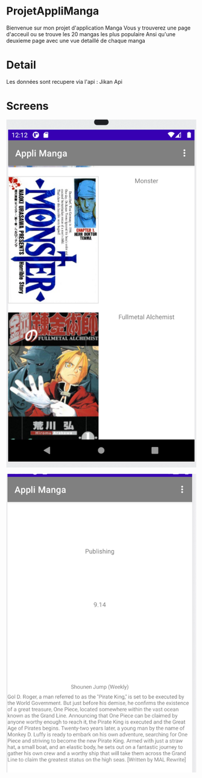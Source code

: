 # ProjetAppliManga

Bienvenue sur mon projet d'application Manga 
Vous y trouverez une page d'acceuil ou se trouve les 20 mangas les plus populaire
Ansi qu'une deuxieme page avec une vue detaillé de chaque manga 

# Detail
Les données sont recupere via l'api : Jikan Api


# Screens
![](https://github.com/Said-A/ProjetAppliManga/blob/66054301c23b8df9bf51c1c906c41168e0769dc7/Img/Capture%20d%E2%80%99%C3%A9cran%202021-05-31%20%C3%A0%2000.12.53.png)

![](https://github.com/Said-A/ProjetAppliManga/blob/19c27bfac2a53ed0c16f78e6d6a032df3b4bc15b/Img/Capture%20d%E2%80%99%C3%A9cran%202021-05-31%20%C3%A0%2000.14.09.png)
